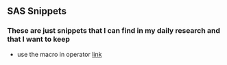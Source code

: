 ## SAS Snippets  

### These are just snippets that I can find in my daily research and that I want to keep

- use the macro in operator [link](https://github.com/NicoDupont/Resources/blob/master/SAS/snippets/in_operator_macro.sas)  
